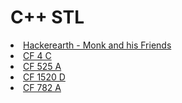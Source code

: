 # C++ STL

<li><a href="https://www.hackerearth.com/practice/data-structures/trees/binary-search-tree/practice-problems/algorithm/monk-and-his-friends/">Hackerearth - Monk and his Friends</a></li>
<li><a href="https://codeforces.com/contest/4/problem/C">CF 4 C</a></li>
<li><a href="https://codeforces.com/contest/525/problem/A">CF 525 A</a></li>
<li><a href="https://codeforces.com/contest/1520/problem/D">CF 1520 D</a></li>
<li><a href="https://codeforces.com/problemset/problem/782/A">CF 782 A</a></li>
